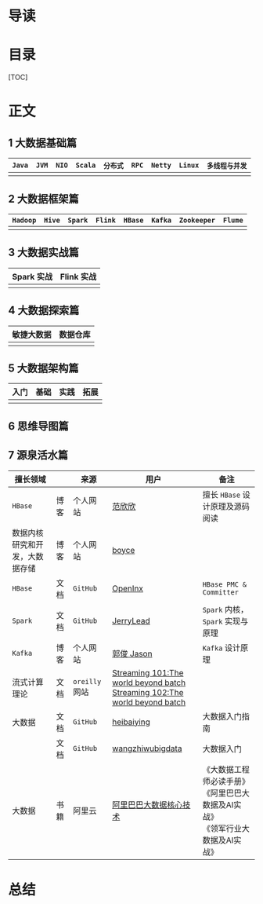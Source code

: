 # 导读





# 目录

[TOC]

# 正文

## 1 大数据基础篇

| `Java` | `JVM` | `NIO` | `Scala` | `分布式` | `RPC` | `Netty` | `Linux` | `多线程与并发` |
| ------ | ----- | ----- | ------- | -------- | ----- | ------- | ------- | -------------- |
|        |       |       |         |          |       |         |         |                |



## 2 大数据框架篇

| `Hadoop` | `Hive` | `Spark` | `Flink` | `HBase` | `Kafka` | `Zookeeper` | `Flume` |
| -------- | ------ | ------- | ------- | ------- | ------- | ----------- | ------- |
|          |        |         |         |         |         |             |         |



## 3 大数据实战篇

| Spark 实战 | Flink 实战 |
| ---------- | ---------- |
|            |            |



## 4 大数据探索篇

| 敏捷大数据 | 数据仓库 |
| ---------- | -------- |
|            |          |



## 5 大数据架构篇

| 入门 | 基础 | 实践 | 拓展 |
| ---- | ---- | ---- | ---- |
|      |      |      |      |



## 6 思维导图篇





## 7 源泉活水篇

| 擅长领域                       |      | 来源           | 用户                                                         | 备注                                                         |
| ------------------------------ | ---- | -------------- | ------------------------------------------------------------ | ------------------------------------------------------------ |
| `HBase`                        | 博客 | 个人网站       | [范欣欣](http://hbasefly.com/category/hbase/)                | 擅长 `HBase` 设计原理及源码阅读                              |
| 数据内核研究和开发，大数据存储 | 博客 | 个人网站       | [boyce](http://www.sysdb.cn/)                                |                                                              |
| `HBase`                        | 文档 | `GitHub`       | [OpenInx](http://openinx.github.io/)                         | `HBase PMC & Committer`                                      |
| `Spark`                        | 文档 | `GitHub`       | [JerryLead](https://github.com/JerryLead/SparkInternals)     | `Spark` 内核，`Spark` 实现与原理                             |
| `Kafka`                        | 博客 | 个人网站       | [郭俊 Jason](http://www.jasongj.com/tags/big-data/)          | `Kafka` 设计原理                                             |
| 流式计算理论                   | 文档 | `oreilly `网站 | [Streaming 101:The world beyond batch](https://www.oreilly.com/radar/the-world-beyond-batch-streaming-101/)<br/>[Streaming 102:The world beyond batch](https://www.oreilly.com/radar/the-world-beyond-batch-streaming-102/) |                                                              |
| 大数据                         | 文档 | `GitHub`       | [heibaiying](https://github.com/heibaiying/BigData-Notes)    | 大数据入门指南                                               |
|                                | 文档 | `GitHub`       | [wangzhiwubigdata](https://github.com/wangzhiwubigdata/God-Of-BigData) | 大数据入门                                                   |
| 大数据                         | 书籍 | 阿里云         | [阿里巴巴大数据核心技术](https://developer.aliyun.com/article/745632?utm_content=g_1000104836&tt_from=weixin&utm_source=weixin&utm_medium=toutiao_ios&utm_campaign=client_share&wxshare_count=1&from=singlemessage&isappinstalled=0) | 《大数据工程师必读手册》<br>《阿里巴巴大数据及AI实战》<br>《领军行业大数据及AI实战》 |



## 





# 总结






